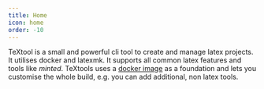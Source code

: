 ```yaml
---
title: Home
icon: home
order: -10
---
```


TeXtool is a small and powerful cli tool to create and manage latex projects.
It utilises docker and latexmk.
It supports all common latex features and tools like *minted*.
TeXtools uses a [docker image](docker.md) as a foundation and lets you customise the whole build,
e.g. you can add additional, non latex tools. 